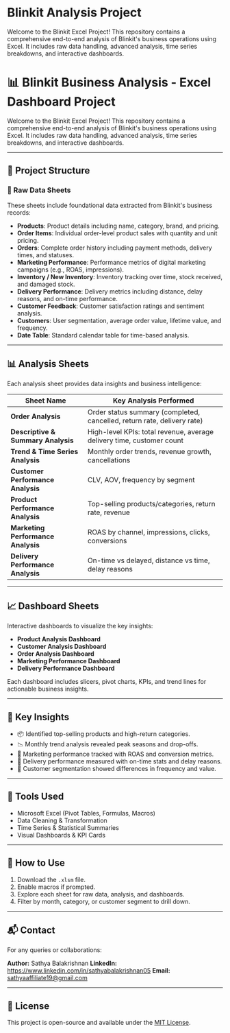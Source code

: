 
# Blinkit Analysis Project
 Welcome to the Blinkit Excel Project! This repository contains a comprehensive end-to-end analysis of Blinkit's business operations using Excel. It includes raw data handling, advanced analysis, time series breakdowns, and interactive dashboards.
# 📊 Blinkit Business Analysis - Excel Dashboard Project

Welcome to the Blinkit Excel Project! This repository contains a comprehensive end-to-end analysis of Blinkit's business operations using Excel. It includes raw data handling, advanced analysis, time series breakdowns, and interactive dashboards.

---

## 📁 Project Structure

### 🔢 Raw Data Sheets
These sheets include foundational data extracted from Blinkit's business records:

- **Products**: Product details including name, category, brand, and pricing.
- **Order Items**: Individual order-level product sales with quantity and unit pricing.
- **Orders**: Complete order history including payment methods, delivery times, and statuses.
- **Marketing Performance**: Performance metrics of digital marketing campaigns (e.g., ROAS, impressions).
- **Inventory / New Inventory**: Inventory tracking over time, stock received, and damaged stock.
- **Delivery Performance**: Delivery metrics including distance, delay reasons, and on-time performance.
- **Customer Feedback**: Customer satisfaction ratings and sentiment analysis.
- **Customers**: User segmentation, average order value, lifetime value, and frequency.
- **Date Table**: Standard calendar table for time-based analysis.

---

## 📊 Analysis Sheets

Each analysis sheet provides data insights and business intelligence:

| Sheet Name | Key Analysis Performed |
|------------|------------------------|
| **Order Analysis** | Order status summary (completed, cancelled, return rate, delivery rate) |
| **Descriptive & Summary Analysis** | High-level KPIs: total revenue, average delivery time, customer count |
| **Trend & Time Series Analysis** | Monthly order trends, revenue growth, cancellations |
| **Customer Performance Analysis** | CLV, AOV, frequency by segment |
| **Product Performance Analysis** | Top-selling products/categories, return rate, revenue |
| **Marketing Performance Analysis** | ROAS by channel, impressions, clicks, conversions |
| **Delivery Performance Analysis** | On-time vs delayed, distance vs time, delay reasons |

---

## 📈 Dashboard Sheets

Interactive dashboards to visualize the key insights:

- **Product Analysis Dashboard**
- **Customer Analysis Dashboard**
- **Order Analysis Dashboard**
- **Marketing Performance Dashboard**
- **Delivery Performance Dashboard**

Each dashboard includes slicers, pivot charts, KPIs, and trend lines for actionable business insights.

---

## 🧠 Key Insights

- 📦 Identified top-selling products and high-return categories.
- 📉 Monthly trend analysis revealed peak seasons and drop-offs.
- 🚀 Marketing performance tracked with ROAS and conversion metrics.
- 🚚 Delivery performance measured with on-time stats and delay reasons.
- 🤝 Customer segmentation showed differences in frequency and value.

---

## 📎 Tools Used

- Microsoft Excel (Pivot Tables, Formulas, Macros)
- Data Cleaning & Transformation
- Time Series & Statistical Summaries
- Visual Dashboards & KPI Cards

---

## 📌 How to Use

1. Download the `.xlsm` file.
2. Enable macros if prompted.
3. Explore each sheet for raw data, analysis, and dashboards.
4. Filter by month, category, or customer segment to drill down.

---

## 📬 Contact

For any queries or collaborations:

**Author:** Sathya Balakrishnan 
**LinkedIn:** https://www.linkedin.com/in/sathyabalakrishnan05
**Email:** sathyaaffiliate19@gmail.com

---

## 📄 License

This project is open-source and available under the [MIT License](LICENSE).
